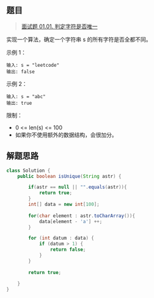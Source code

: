 ## 题目

> [面试题 01.01. 判定字符是否唯一](https://leetcode-cn.com/problems/is-unique-lcci/)

实现一个算法，确定一个字符串 s 的所有字符是否全都不同。

示例 1：

```
输入: s = "leetcode"
输出: false 
```

示例 2：

```
输入: s = "abc"
输出: true
```

限制：

* 0 <= len(s) <= 100
* 如果你不使用额外的数据结构，会很加分。

## 解题思路

```java
class Solution {
    public boolean isUnique(String astr) {

        if(astr == null || "".equals(astr)){
            return true;
        }
        int[] data = new int[100];
        
        for(char element : astr.toCharArray()){
            data[element - 'a'] ++;
        }

        for (int datum : data) {
            if (datum > 1) {
                return false;
            }
        }
        
        return true;
        
    }
}
```

